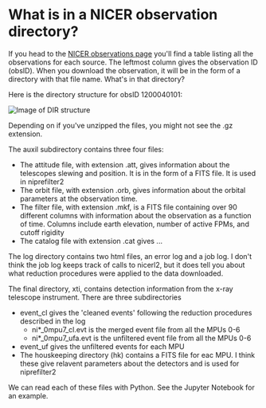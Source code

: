 # What is in a NICER observation directory?

If you head to the [NICER observations page](https://heasarc.gsfc.nasa.gov/docs/nicer/team_schedule/nicer_seg_team.html) you'll find a table listing all the observations for each source. The leftmost column gives the observation ID (obsID). When you download the observation, it will be in the form of a directory with that file name. What's in that directory?

Here is the directory structure for obsID 1200040101:

![Image of DIR structure](https://heasarc.gsfc.nasa.gov/docs/nicer/mission_guide/figures/nicer_dirs.png)

Depending on if you've unzipped the files, you might not see the .gz extension.

The auxil subdirectory contains three four files:
* The attitude file, with extension .att, gives information about the telescopes slewing and position. It is in the form of a FITS file. It is used in niprefilter2
* The orbit file, with extension .orb, gives information about the orbital parameters at the observation time. 
* The filter file, with extension .mkf, is a FITS file containing over 90 different columns with information about the observation as a function of time. Columns include earth elevation, number of active FPMs, and cutoff rigidity
* The catalog file with extension .cat gives ...

The log directory contains two html files, an error log and a job log. I don't think the job log keeps track of calls to nicerl2, but it does tell you about what reduction procedures were applied to the data downloaded. 

The final directory, xti, contains detection information from the x-ray telescope instrument. There are three subdirectories
* event_cl gives the 'cleaned events' following the reduction procedures described in the log
    * ni*_0mpu7_cl.evt is the merged event file from all the MPUs 0-6
    * ni*_0mpu7_ufa.evt is the unfiltered event file from all the MPUs 0-6
* event_uf gives the unfiltered events for each MPU
* The houskeeping directory (hk) contains a FITS file for eac MPU. I think these give relavent parameters about the detectors and is used for niprefilter2

We can read each of these files with Python. See the Jupyter Notebook for an example. 

